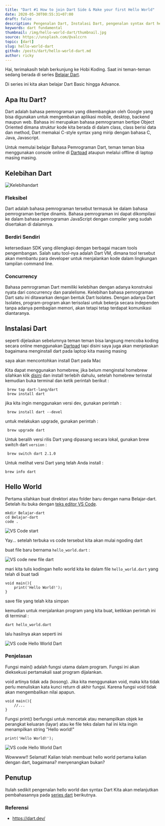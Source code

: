 ```yaml
---
title: "Dart #1 How to join Dart Side & Make your first Hello World"
date: 2020-05-30T00:55:31+07:00
draft: false
description: Pengenalan Dart, Instalasi Dart, pengenalan syntax dart hello world, belajar bahasa dart, belajar fundamental dart, belajar dart advance
keywords: dart fundamental
thumbnail: /img/hello-world-dart/thumbnail.jpg
source: https://unsplash.com/@valccrn
topic: [dart]
slug: hello-world-dart
github: /posts/dart/hello-world-dart.md
author: ricky
---
```



Hai, terimakasih telah berkunjung ke Hobi Koding. Saat ini teman-teman sedang berada di series [Belajar Dart](https://hobikoding.com/series/dart/).

Di series ini kita akan belajar Dart Basic hingga Advance.

## Apa Itu Dart?

Dart adalah bahasa pemrograman yang dikembangkan oleh Google yang bisa digunakan untuk mengembakan aplikasi mobile, desktop, backend maupun web. Bahasa ini merupakan bahasa pemrograman bertipe Object Oriented dimana struktur kode kita berada di dalam class, class berisi data dan method, Dart memakai C-style syntax yang mirip dengan bahasa C, Java, Javascript.

Untuk memulai belajar Bahasa Pemrograman Dart, teman teman bisa menggunakan console online di [Dartpad](https://dartpad.dev/) ataupun melalui offline di laptop masing masing.

## Kelebihan Dart

![Kelebihandart](https://images.unsplash.com/photo-1544816565-aa8c1166648f?ixlib=rb-1.2.1&ixid=eyJhcHBfaWQiOjEyMDd9&auto=format&fit=crop&w=2850&q=80)

### Fleksibel
Dart adalah bahasa pemrograman tersebut termasuk ke dalam bahasa pemrograman bertipe dinamis. Bahasa pemrograman ini dapat dikompilasi ke dalam bahasa pemrograman JavaScript dengan compiler yang sudah disertakan di dalamnya.

### Berdiri Sendiri
ketersediaan SDK yang dilengkapi dengan berbagai macam tools pengembangan. Salah satu tool-nya adalah Dart VM, dimana tool tersebut akan membantu para developer untuk menjalankan kode dalam lingkungan tampilan command line.

### Concurrency
Bahasa pemrograman Dart memiliki kelebihan dengan adanya konstruksi nyata dari concurrency dan paralelisme. Kelebihan bahasa pemrograman Dart satu ini ditawarkan dengan bentuk Dart Isolates. Dengan adanya Dart Isolates, program-program akan terisolasi untuk bekerja secara independen tanpa adanya pembagian memori, akan tetapi tetap terdapat komunikasi diantaranya.

## Instalasi Dart

seperti dijelaskan sebelumnya teman teman bisa langsung mencoba koding secara online menggunakan [Dartpad](https://dartpad.dev/) tapi disini saya juga akan menjelaskan bagaimana menginstall dart pada laptop kita masing masing

saya akan mencontohkan install Dart pada Mac

Kita dapat menggunakan homebrew, jika belum menginstal homebrew silahkan klik [disini](https://brew.sh/)  dan install terlebih dahulu, setelah homebrew terinstal kemudian buka terminal dan ketik perintah berikut :

```
 brew tap dart-lang/dart
 brew install dart
```

jika kita ingin menggunakan versi dev, gunakan perintah :
```
 brew install dart --devel
```

untuk melakukan upgrade, gunakan perintah :
```
 brew upgrade dart
```

Untuk beralih versi rilis Dart yang dipasang secara lokal, gunakan brew switch dart `version` :
```
 brew switch dart 2.1.0
```

Untuk melihat versi Dart yang telah Anda install :
```
brew info dart
```


## Hello World 

Pertama silahkan buat direktori atau folder baru dengan nama Belajar-dart. Setelah itu buka dengan [teks editor VS Code](https://hobikoding.com/series/dart/).

``` 
mkdir Belajar-dart 
cd Belajar-dart
code .
```
![VS Code start](http://drive.google.com/uc?export=view&id=1KmmqwKgOo795zOzY9YCREEbEeMXowjQr)

Yay... setelah terbuka vs code tersebut kita akan mulai ngoding dart

buat file baru bernama `hello_world.dart` :

![VS code new file dart](http://drive.google.com/uc?export=view&id=1dXWgEFA2igs9IrBJCBk_MIu_EKKfXXgb)

mari kita tulis kodingan hello world kita ke dalam file `hello_world.dart` yang telah di buat tadi

``` 
void main(){
    print('Hello World!');
}
```

save file yang telah kita simpan

kemudian untuk menjalankan program yang kita buat, ketikkan perintah ini di terminal :

``` 
dart hello_world.dart
```

lalu hasilnya akan seperti ini

![VS code Hello World Dart](http://drive.google.com/uc?export=view&id=1eJN8jrI9XsJfsPKRYssKDBixdba73Zha)



### Penjelasan

Fungsi main() adalah fungsi utama dalam program. Fungsi ini akan dieksekusi pertamakali saat program dijalankan.

void artinya tidak ada (kosong). Jika kita menggunakan void, maka kita tidak perlu menuliskan kata kunci return di akhir fungsi. Karena fungsi void tidak akan mengembalikan nilai apapun.

```
void main(){
    //...
}
```

Fungsi print() berfungsi untuk mencetak atau menampilkan objek ke perangkat keluaran (layar) atau ke file teks
dalam hal ini kita ingin menampilkan string "Hello world!"

```
print('Hello World!');
```



![VS code Hello World Dart](https://images.unsplash.com/photo-1527269534026-c86f4009eace?ixlib=rb-1.2.1&ixid=eyJhcHBfaWQiOjEyMDd9&auto=format&fit=crop&w=1250&q=80)

Wowwww!! Selamat! Kalian telah membuat hello world pertama kalian dengan dart, bagaimana? menyenangkan bukan?

## Penutup

Itulah sedikit pengenalan hello world dan syntax Dart Kita akan melanjutkan pembahasannya pada [series dart](https://hobikoding.com/series/dart/) berikutnya.

### Referensi

- https://dart.dev/
